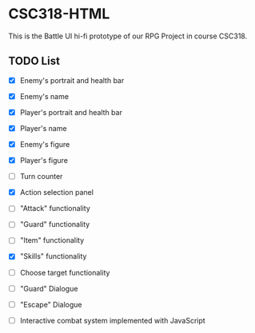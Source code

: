 # CSC318-HTML
This is the Battle UI hi-fi prototype of our RPG Project in course CSC318.

## TODO List
- [x] Enemy's portrait and health bar
- [x] Enemy's name
- [x] Player's portrait and health bar
- [x] Player's name
- [x] Enemy's figure
- [x] Player's figure
- [ ] Turn counter
- [x] Action selection panel
- [ ] "Attack" functionality
- [ ] "Guard" functionality
- [ ] "Item" functionality
- [X] "Skills" functionality
- [ ] Choose target functionality
- [ ] "Guard" Dialogue
- [ ] "Escape" Dialogue
- [ ] Interactive combat system implemented with JavaScript

